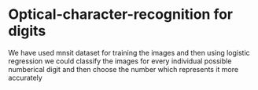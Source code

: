 # Optical-character-recognition for digits

We have used mnsit dataset for training the images and then using logistic regression we could classify the images for every individual possible numberical digit and then choose the number which represents it more accurately